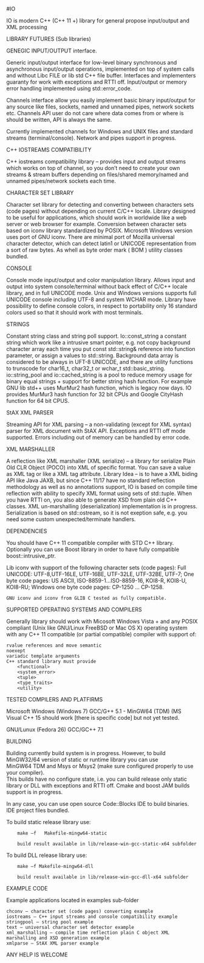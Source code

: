 #IO

IO is modern C++ (C++ 11 +) library for general propose input/output and XML processing

LIBRARY FUTURES (Sub libraries)

GENEGIC INPUT/OUTPUT interface.

Generic input/output interface for low-level binary synchronous and asynchronous input/output operations,
implemented on top of system calls and without Libc FILE or lib std C++ file buffer. 
Interfaces and implementers guaranty for work with exceptions and RTTI off. Input/output or memory error handling implemented 
using std::error_code.
 
Channels interface allow you easily implement basic binary input/output for any source like files, sockets, named 
and unnamed pipes, network sockets etc. Channels API user do not care where data comes from or where is should be written,
API is always the same.
 
Currently implemented channels for Windows and UNIX files and standard streams (terminal/console).
Network and pipes support in progress.

C++ IOSTREAMS COMPATIBILITY

C++ iostreams compatibility library – provides input and output streams which works on top of channel, so you don’t need 
to create your own streams & stream buffers depending on files/shared memory/named and unnamed pipes/network sockets each time.

CHARACTER SET LIBRARY

Character set library for detecting and converting between characters sets (code pages) without depending on current C/C++ 
locale. Library designed to be useful for applications, which should work in worldwide like a web server or web browser 
for example. Conversion between character sets based on iconv library standardized by POSIX. Microsoft Windows version 
uses port of GNU iconv. There are minimal port of Mozilla universal character detector, which can detect latin1 
or UNICODE representation from a sort of raw bytes. As whell as byte order mark ( BOM ) utility classes bundled.

CONSOLE

Console mode input/output and color manipulation library. Allows input and output into system console/terminal without 
back effect of C/C++ locale library, and in full UNICODE mode. Unix and Windows versions supports full UNICODE console
including UTF-8 and system WCHAR mode. Library have possibility to define console colors, in respect to portability only 
16 standard colors used so that it should work with most terminals.

STRINGS

Constant string class and string poll support.
Io::const_string a constant string which work like a intrusive smart pointer, e.g. not copy background character array each 
time you put const std::string& reference into function parameter, or assign a values to std::string. 
Background data array is considered to be always in UFT-8 UNICODE, and there are utility functions to trunscode for char16_t,
char32_t or wchar_t std::basic_string.
io::string_pool and io::cached_string is a pool to reduce memory usage for binary equal strings + support for better string 
hash function. For example GNU lib std++ uses MurMur2 hash function, which is legacy now days. IO provides MurMur3 hash function
for 32 bit CPUs and Google CityHash function for 64 bit CPUS.

StAX XML PARSER

Streaming API for XML parsing – a non-validating (except for XML syntax) parser for XML document with StAX API. 
Exceptions and RTTI off mode supported. Errors including out of memory can be handled by error code.

XML MARSHALLER

A reflection like XML marshaller (XML serialize) – a library for serialize Plain Old CLR Object (POCO)
into XML of specific format. You can save a value as XML tag or like a XML tag attribute. 
Library Idea – is to have a XML biding API like Java JAXB, but since C++ 11/17 have no standard reflection methodology
as well as no annotations support, IO is based on compile time reflection with ability to specify XML format using sets of 
std::tuple.  When you have RTTI on, you also able to generate XSD from plain old C++ classes.
XML un-marshalling (deserialization) implementation is in progress.
Serialization is based on std::ostream, so it is not exeption safe, e.g. you need some custom unexpected/terminate handlers.

DEPENDENCIES 

You should have C++ 11 compatible compiler with STD C++ library. Optionally you can use Boost library in order to have 
fully compatible boost::intrusive_ptr.

Lib iconv with support of the following character sets (code pages): 
	Full UNICODE: UTF-8,UTF-16LE, UTF-16BE, UTF-32LE, UTF-32BE, UTF-7;
	One byte code pages: US ASCII, ISO-8859-1…ISO-8859-16, KOI8-R, KOI8-U, KOI8-RU;
	Windows one byte code pages: CP-1250 … CP-1258.
	
	GNU iconv and iconv from GLIB C tested as fully compatible. 

SUPPORTED OPERATING SYSTEMS AND COMPILERS

Generally library should work with Micosoft Windows Vista + and any POSIX compliant (Unix like GNU/Linux FreeBSD or Mac OS X) 
operating system with any C++ 11 compatible (or partial compatible) compiler with support of:

	rvalue references and move semantic
	noexept
	variadic template arguments
	C++ standard library must provide 
		<functional>
		<system_error>
		<tuple>
		<type_traits>
		<utility>
	
TESTED COMPILERS AND PLATFIRMS

Microsoft Windows (Windows 7)
		GCC/G++ 5.1 -  MinGW64 (TDM) 
		(MS Visual C++ 15 should work [there is specific code] but not yet tested.
		
GNU/Lunux (Fedora 26)
		GCC/GC++ 7.1 

BUILDING

Building currently build system is in progress. However, to build MinGW32/64 version of static or runtime library you can use  
MinGW64 TDM and Msys or Msys2 (make sure configured properly to use your compiler).  
This builds have no configure state, i.e. you can build release only static library or DLL with exceptions and RTTI off. 
Cmake and boost JAM builds support is in progress.

In any case, you can use open source Code::Blocks IDE to build binaries. IDE project files bundled. 

To build static release library use:
		
		make –f   Makefile-mingw64-static
		
		build result available in lib/release-win-gcc-static-x64 subfolder
		
To build DLL release library use:

		make –f Makefile-mingw64-dll
		
		build result available in lib/release-win-gcc-dll-x64 subfolder

EXAMPLE CODE

Example applications located in examples sub-folder
	
	chconv – character set (code pages) converting example 
	iostreams – C++ input streams and console compatibility example
	stringpool – string pool example
	text – universal character set detector example
	xml_marshalling – compile time reflection plain C object XML marshalling and XSD generation example
	xmlparse – StAX XML parser example 

ANY HELP IS WELCOME

